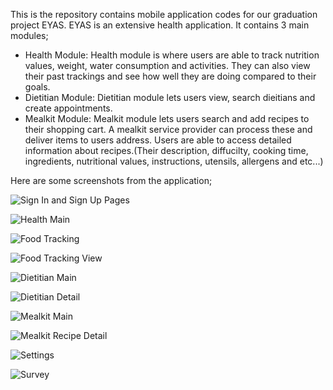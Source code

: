 This is the repository contains mobile application codes for our graduation project EYAS. EYAS is an extensive health application. It contains 3 main modules;

- Health Module: Health module is where users are able to track nutrition values, weight, water consumption and activities. They can also view their past trackings and see how well they are doing compared to their goals.
- Dietitian Module: Dietitian module lets users view, search dieitians and create appointments.
- Mealkit Module: Mealkit module lets users search and add recipes to their shopping cart. A mealkit service provider can process these and deliver items to users address. Users are able to access detailed information about recipes.(Their description, diffucilty, cooking time, ingredients, nutritional values, instructions, utensils, allergens and etc...)

Here are some screenshots from the application;

![Sign In and Sign Up Pages](./screenshots/sign-in-and-up.png)

![Health Main](./screenshots/health-main.png)

![Food Tracking](./screenshots/food-tracking.png)

![Food Tracking View](./screenshots/food-tracking-view.png)

![Dietitian Main](./screenshots/dietitian-main.png)

![Dietitian Detail](./screenshots/dieitiant-detail.png)

![Mealkit Main](./screenshots/mealkit-main.png)

![Mealkit Recipe Detail](./screenshots/mealkit-recipe-detail.png)

![Settings](./screenshots/settings.png)

![Survey](./screenshots/survey.png)
